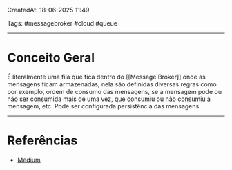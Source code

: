 CreatedAt: 18-06-2025 11:49

Tags: #messagebroker #cloud #queue 

---
# Conceito Geral
É literalmente uma fila que fica dentro do [[Message Broker]] onde as mensagens ficam armazenadas, nela são definidas diversas regras como por exemplo, ordem de consumo das mensagens, se a mensagem pode ou não ser consumida mais de uma vez, que consumiu ou não consumiu a mensagem, etc.
Pode ser configurada persistência das mensagens.

---
# Referências
- [Medium](https://medium.com/@devbrito91/mensageria-1330c6032049)
